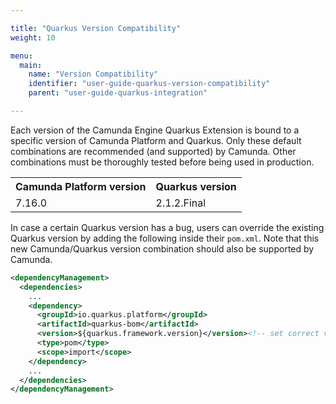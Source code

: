 ```yaml
---

title: "Quarkus Version Compatibility"
weight: 10

menu:
  main:
    name: "Version Compatibility"
    identifier: "user-guide-quarkus-version-compatibility"
    parent: "user-guide-quarkus-integration"

---
```


Each version of the Camunda Engine Quarkus Extension is bound to a specific version of Camunda Platform and Quarkus. 
Only these default combinations are recommended (and supported) by Camunda. Other combinations must be thoroughly 
tested before being used in production.

<table class="table table-striped">
  <tr>
    <th>Camunda Platform version</th>
    <th>Quarkus version</th>
  </tr>
  <tr>
    <td>7.16.0</td>
    <td>2.1.2.Final</td>
  </tr>
</table>

In case a certain Quarkus version has a bug, users can override the existing Quarkus version by adding the following
inside their `pom.xml`. Note that this new Camunda/Quarkus version combination should also be supported by Camunda.

```xml
<dependencyManagement>
  <dependencies>
    ...
    <dependency>
      <groupId>io.quarkus.platform</groupId>
      <artifactId>quarkus-bom</artifactId>
      <version>${quarkus.framework.version}</version><!-- set correct version here -->
      <type>pom</type>
      <scope>import</scope>
    </dependency>
    ...
  </dependencies>
</dependencyManagement>
```
